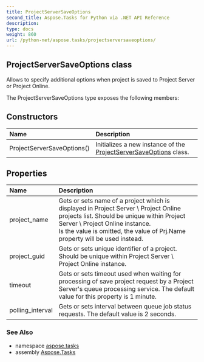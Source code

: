 ```yaml
---
title: ProjectServerSaveOptions
second_title: Aspose.Tasks for Python via .NET API Reference
description: 
type: docs
weight: 860
url: /python-net/aspose.tasks/projectserversaveoptions/
---
```


## ProjectServerSaveOptions class

Allows to specify additional options when project is saved to Project Server or Project Online.

The ProjectServerSaveOptions type exposes the following members:
## Constructors
| Name | Description |
| :- | :- |
|ProjectServerSaveOptions()|Initializes a new instance of the [ProjectServerSaveOptions](/tasks/python-net/aspose.tasks/projectserversaveoptions/) class.|
## Properties
| Name | Description |
| :- | :- |
|project_name|Gets or sets name of a project which is displayed in Project Server \ Project Online projects list. Should be unique within Project Server \ Project Online instance.<br/>            Is the value is omitted, the value of Prj.Name property will be used instead.|
|project_guid|Gets or sets unique identifier of a project. Should be unique within Project Server \ Project Online instance.|
|timeout|Gets or sets timeout used when waiting for processing of save project request by a Project Server's queue processing service. The default value for this property is 1 minute.|
|polling_interval|Gets or sets interval between queue job status requests. The default value is 2 seconds.|

### See Also

* namespace [aspose.tasks](/tasks/python-net/aspose.tasks/)
* assembly [Aspose.Tasks](/tasks/python-net/)

